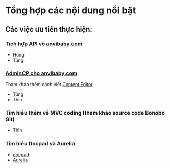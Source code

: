 # Tổng hợp các nội dung nổi bật

## Các việc ưu tiên thực hiện:

### [Tích hợp API vô anvibaby.com](https://github.com/vinaas/simpleweb/wiki/T%C3%ADch-h%E1%BB%A3p-t%C3%ADnh-n%C4%83ng-API-c%E1%BB%A7a-Admincenter-v%C3%A0o-Docpad-website)

* Hùng
* Tùng

### [AdminCP cho anvibaby.com](https://github.com/vinaas/simpleweb/wiki/S%E1%BB%AD-d%E1%BB%A5ng-Bonobo-Git-%C4%91%E1%BB%83-c%E1%BA%ADp-nh%E1%BA%ADt-th%C3%B4ng-tin-cho-web-s%E1%BB%AD-d%E1%BB%A5ng-Docpad)

Tham khảo thêm cách viết [Content Editor](https://github.com/vinaas/simpleweb/wiki/T%C3%ADch-h%E1%BB%A3p-Online-Plugins-Editor)
* Tùng
* Thìn



### Tìm hiểu thêm về MVC coding (tham khảo source code Bonobo Git)

* Thìn



### Tìm hiểu Docpad và Aurelia

* [docpad](https://github.com/vinaas/simpleweb/wiki/Todo)
* [Aurelia](https://github.com/vinaas/simpleweb/wiki/H%C6%B0%E1%BB%9Bng-d%E1%BA%ABn-Build-v%C3%A0-Deploy-AdminCenter)



